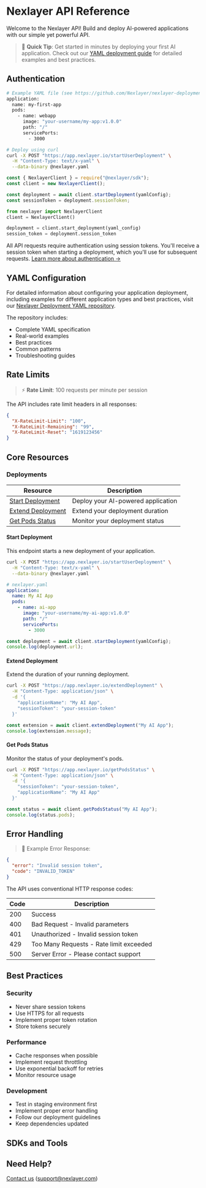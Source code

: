 # Nexlayer API Reference

Welcome to the Nexlayer API! Build and deploy AI-powered applications with our simple yet powerful API.

> 🚀 **Quick Tip**: Get started in minutes by deploying your first AI application. Check out our [YAML deployment guide](https://github.com/Nexlayer/nexlayer-deployment-yaml) for detailed examples and best practices.

## Authentication

```bash
# Example YAML file (see https://github.com/Nexlayer/nexlayer-deployment-yaml for full spec)
application:
  name: my-first-app
  pods:
    - name: webapp
      image: "your-username/my-app:v1.0.0"
      path: "/"
      servicePorts:
        - 3000

# Deploy using curl
curl -X POST "https://app.nexlayer.io/startUserDeployment" \
  -H "Content-Type: text/x-yaml" \
  --data-binary @nexlayer.yaml
```

```javascript
const { NexlayerClient } = require("@nexlayer/sdk");
const client = new NexlayerClient();

const deployment = await client.startDeployment(yamlConfig);
const sessionToken = deployment.sessionToken;
```

```python
from nexlayer import NexlayerClient
client = NexlayerClient()

deployment = client.start_deployment(yaml_config)
session_token = deployment.session_token
```

All API requests require authentication using session tokens. You'll receive a session token when starting a deployment, which you'll use for subsequent requests. [Learn more about authentication →](../guides/authentication.md)

## YAML Configuration

For detailed information about configuring your application deployment, including examples for different application types and best practices, visit our [Nexlayer Deployment YAML repository](https://github.com/Nexlayer/nexlayer-deployment-yaml).

The repository includes:

- Complete YAML specification
- Real-world examples
- Best practices
- Common patterns
- Troubleshooting guides

## Rate Limits

> ⚡ **Rate Limit**: 100 requests per minute per session

The API includes rate limit headers in all responses:

```json
{
  "X-RateLimit-Limit": "100",
  "X-RateLimit-Remaining": "99",
  "X-RateLimit-Reset": "1619123456"
}
```

## Core Resources

### Deployments

| Resource                                | Description                        |
| --------------------------------------- | ---------------------------------- |
| [Start Deployment](#start-deployment)   | Deploy your AI-powered application |
| [Extend Deployment](#extend-deployment) | Extend your deployment duration    |
| [Get Pods Status](#get-pods-status)     | Monitor your deployment status     |

#### Start Deployment

<aside class="notice">
This endpoint starts a new deployment of your application.
</aside>

```bash
curl -X POST "https://app.nexlayer.io/startUserDeployment" \
  -H "Content-Type: text/x-yaml" \
  --data-binary @nexlayer.yaml
```

```yaml
# nexlayer.yaml
application:
  name: My AI App
  pods:
    - name: ai-app
      image: "your-username/my-ai-app:v1.0.0"
      path: "/"
      servicePorts:
        - 3000
```

```javascript
const deployment = await client.startDeployment(yamlConfig);
console.log(deployment.url);
```

#### Extend Deployment

<aside class="notice">
Extend the duration of your running deployment.
</aside>

```bash
curl -X POST "https://app.nexlayer.io/extendDeployment" \
  -H "Content-Type: application/json" \
  -d '{
    "applicationName": "My AI App",
    "sessionToken": "your-session-token"
  }'
```

```javascript
const extension = await client.extendDeployment("My AI App");
console.log(extension.message);
```

#### Get Pods Status

<aside class="notice">
Monitor the status of your deployment's pods.
</aside>

```bash
curl -X POST "https://app.nexlayer.io/getPodsStatus" \
  -H "Content-Type: application/json" \
  -d '{
    "sessionToken": "your-session-token",
    "applicationName": "My AI App"
  }'
```

```javascript
const status = await client.getPodsStatus("My AI App");
console.log(status.pods);
```

## Error Handling

> 🚨 Example Error Response:

```json
{
  "error": "Invalid session token",
  "code": "INVALID_TOKEN"
}
```

The API uses conventional HTTP response codes:

| Code | Description                             |
| ---- | --------------------------------------- |
| 200  | Success                                 |
| 400  | Bad Request - Invalid parameters        |
| 401  | Unauthorized - Invalid session token    |
| 429  | Too Many Requests - Rate limit exceeded |
| 500  | Server Error - Please contact support   |

## Best Practices

### Security

- Never share session tokens
- Use HTTPS for all requests
- Implement proper token rotation
- Store tokens securely

### Performance

- Cache responses when possible
- Implement request throttling
- Use exponential backoff for retries
- Monitor resource usage

### Development

- Test in staging environment first
- Implement proper error handling
- Follow our deployment guidelines
- Keep dependencies updated

## SDKs and Tools

## Need Help?

[Contact us](mailto:support@nexlayer.com) (support@nexlayer.com)
